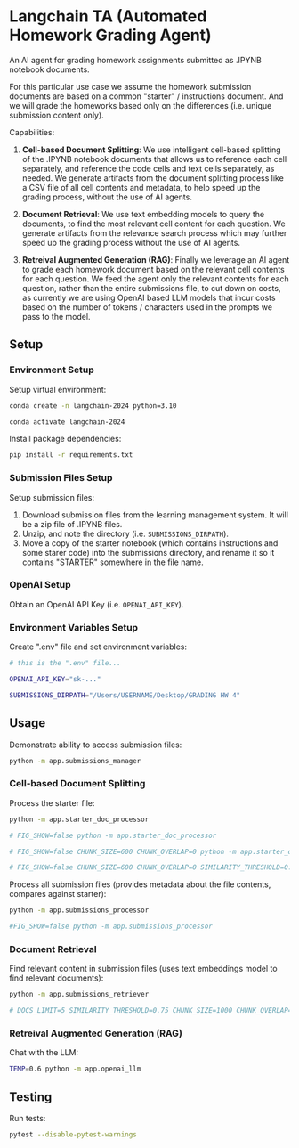 # Langchain TA (Automated Homework Grading Agent)

An AI agent for grading homework assignments submitted as .IPYNB notebook documents.

For this particular use case we assume the homework submission documents are based on a common "starter" / instructions document. And we will grade the homeworks based only on the differences (i.e. unique submission content only).

Capabilities:

  1. **Cell-based Document Splitting**: We use intelligent cell-based splitting of the .IPYNB notebook documents that allows us to reference each cell separately, and reference the code cells and text cells separately, as needed. We generate artifacts from the document splitting process like a CSV file of all cell contents and metadata, to help speed up the grading process, without the use of AI agents.

  2. **Document Retrieval**: We use text embedding models to query the documents, to find the most relevant cell content for each question. We generate artifacts from the relevance search process which may further speed up the grading process without the use of AI agents.

  3. **Retreival Augmented Generation (RAG)**: Finally we leverage an AI agent to grade each homework document based on the relevant cell contents for each question. We feed the agent only the relevant contents for each question, rather than the entire submissions file, to cut down on costs, as currently we are using OpenAI based LLM models that incur costs based on the number of tokens / characters used in the prompts we pass to the model.



## Setup

### Environment Setup

Setup virtual environment:

```sh
conda create -n langchain-2024 python=3.10

conda activate langchain-2024
```

Install package dependencies:

```sh
pip install -r requirements.txt
```


### Submission Files Setup

Setup submission files:

1. Download submission files from the learning management system. It will be a zip file of .IPYNB files.
2. Unzip, and note the directory (i.e. `SUBMISSIONS_DIRPATH`).
3. Move a copy of the starter notebook (which contains instructions and some starer code) into the submissions directory, and rename it so it contains "STARTER" somewhere in the file name.


### OpenAI Setup

Obtain an OpenAI API Key (i.e. `OPENAI_API_KEY`).


### Environment Variables Setup

Create ".env" file and set environment variables:

```sh
# this is the ".env" file...

OPENAI_API_KEY="sk-..."

SUBMISSIONS_DIRPATH="/Users/USERNAME/Desktop/GRADING HW 4"
```


## Usage

Demonstrate ability to access submission files:

```sh
python -m app.submissions_manager
```

### Cell-based Document Splitting

Process the starter file:

```sh
python -m app.starter_doc_processor

# FIG_SHOW=false python -m app.starter_doc_processor

# FIG_SHOW=false CHUNK_SIZE=600 CHUNK_OVERLAP=0 python -m app.starter_doc_processor

# FIG_SHOW=false CHUNK_SIZE=600 CHUNK_OVERLAP=0 SIMILARITY_THRESHOLD=0.75 python -m app.starter_doc_processor
```

Process all submission files (provides metadata about the file contents, compares against starter):

```sh
python -m app.submissions_processor

#FIG_SHOW=false python -m app.submissions_processor
```

### Document Retrieval

Find relevant content in submission files (uses text embeddings model to find relevant documents):

```sh
python -m app.submissions_retriever

# DOCS_LIMIT=5 SIMILARITY_THRESHOLD=0.75 CHUNK_SIZE=1000 CHUNK_OVERLAP=0 python -m app.submissions_retriever
```


### Retreival Augmented Generation (RAG)

Chat with the LLM:

```sh
TEMP=0.6 python -m app.openai_llm
```


## Testing

Run tests:

```sh
pytest --disable-pytest-warnings
```
